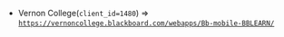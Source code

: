  - Vernon College(`client_id=1480`) => [`https://vernoncollege.blackboard.com/webapps/Bb-mobile-BBLEARN/`](https://vernoncollege.blackboard.com/webapps/Bb-mobile-BBLEARN/)

